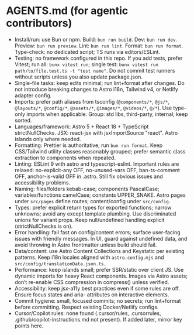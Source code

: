 # AGENTS.md (for agentic contributors)

- Install/run: use Bun or npm. Build: `bun run build`. Dev: `bun run dev`. Preview: `bun run preview`. Lint: `bun run lint`. Format: `bun run format`. Type-check: no dedicated script; TS runs via editors/ESLint.
- Testing: no framework configured in this repo. If you add tests, prefer Vitest; run all: `bunx vitest run`; single test: `bunx vitest run path/to/file.test.ts -t "test name"`. Do not commit test runners without scripts unless you also update package.json.
- Single-file tasks: keep edits minimal; run lint+format after changes. Do not introduce breaking changes to Astro i18n, Tailwind v4, or Netlify adapter config.
- Imports: prefer path aliases from tsconfig (`@components/*`, `@js/*`, `@layouts/*`, `@config/*`, `@assets/*`, `@images/*`, `@videos/*`, `@/*`). Use type-only imports when applicable. Group: std libs, third-party, internal; keep sorted.
- Languages/framework: Astro 5 + React 18 + TypeScript strictNullChecks. JSX: react-jsx with jsxImportSource "react". Astro islands only where needed.
- Formatting: Prettier is authoritative; run `bun run format`. Keep CSS/Tailwind utility classes reasonably grouped; prefer semantic class extraction to components when repeated.
- Linting: ESLint 9 with astro and typescript-eslint. Important rules are relaxed: no-explicit-any OFF, no-unused-vars OFF, ban-ts-comment OFF, anchor-is-valid OFF in .astro. Still fix obvious issues and accessibility problems.
- Naming: files/folders kebab-case; components PascalCase; variables/functions camelCase; constants UPPER_SNAKE. Astro pages under `src/pages` define routes; content/config under `src/config`.
- Types: prefer explicit return types for exported functions; narrow unknowns; avoid any except template plumbing. Use discriminated unions for variant props. Keep null/undefined handling explicit (strictNullChecks is on).
- Error handling: fail fast on config/content errors; surface user-facing issues with friendly messages. In UI, guard against undefined data, and avoid throwing in Astro frontmatter unless build should fail.
- Data/content: use Astro Content Collections and Keystatic per existing patterns. Keep i18n locales aligned with `astro.config.mjs` and `src/config/translationData.json.ts`.
- Performance: keep islands small; prefer SSR/static over client JS. Use dynamic imports for heavy React components. Images via Astro assets; don’t re-enable CSS compression in compress() unless verified.
- Accessibility: keep jsx-a11y best practices even if some rules are off. Ensure focus states and aria- attributes on interactive elements.
- Commit hygiene: small, focused commits; no secrets; run lint+format before committing. Respect existing Docker/Netlify configs.
- Cursor/Copilot rules: none found (.cursor/rules, .cursorrules, .github/copilot-instructions.md not present). If added later, mirror key points here.
